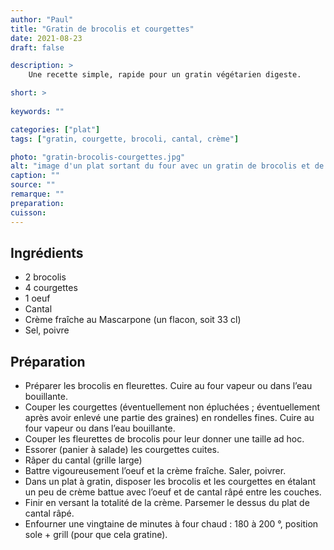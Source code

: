 ```yaml
---
author: "Paul"
title: "Gratin de brocolis et courgettes"
date: 2021-08-23
draft: false

description: >
    Une recette simple, rapide pour un gratin végétarien digeste.

short: >
    
keywords: ""

categories: ["plat"]
tags: ["gratin, courgette, brocoli, cantal, crème"]

photo: "gratin-brocolis-courgettes.jpg"
alt: "image d'un plat sortant du four avec un gratin de brocolis et de courgettes"
caption: ""
source: ""
remarque: ""
preparation: 
cuisson: 
---
```



## Ingrédients
- 2 brocolis
- 4 courgettes
- 1 oeuf
- Cantal
- Crème fraîche au Mascarpone (un flacon, soit 33 cl)
- Sel, poivre
## Préparation
- Préparer les brocolis en fleurettes. Cuire au four vapeur ou dans l’eau bouillante.
- Couper les courgettes (éventuellement non épluchées ; éventuellement après avoir enlevé une partie des graines) en rondelles fines. Cuire au four vapeur ou dans l’eau bouillante.
- Couper les fleurettes de brocolis pour leur donner une taille ad hoc.
- Essorer (panier à salade) les courgettes cuites.
- Râper du cantal (grille large)
- Battre vigoureusement l’oeuf et la crème fraîche. Saler, poivrer.
- Dans un plat à gratin, disposer les brocolis et les courgettes en étalant un peu de crème battue avec l’oeuf et de cantal râpé entre les couches.
- Finir en versant la totalité de la crème. Parsemer le dessus du plat de cantal râpé.
- Enfourner une vingtaine de minutes à four chaud : 180 à 200 °, position sole + grill (pour que cela gratine).



